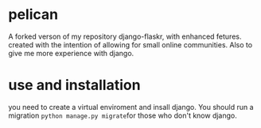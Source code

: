 # pelican
 A forked verson of my repository django-flaskr, with enhanced fetures. created with
 the intention of allowing for small online communities. Also to give me more experience
 with django.
# use and installation
 you need to create a virtual enviroment and insall django. You should 
 run a migration ` python manage.py migrate `for those who don't know django. 
